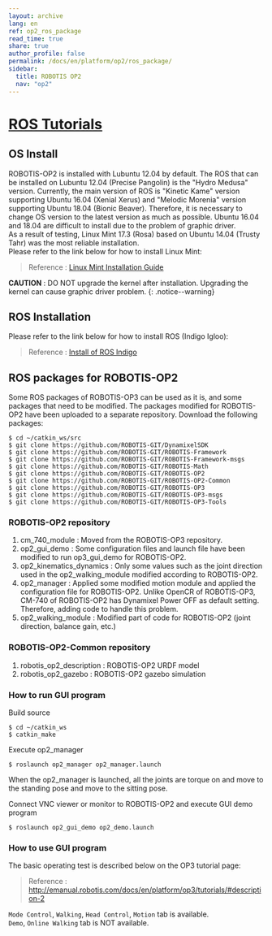 ```yaml
---
layout: archive
lang: en
ref: op2_ros_package
read_time: true
share: true
author_profile: false
permalink: /docs/en/platform/op2/ros_package/
sidebar:
  title: ROBOTIS OP2
  nav: "op2"
---
```


# [ROS Tutorials](#ros-tutorials)

## OS Install    

ROBOTIS-OP2 is installed with Lubuntu 12.04 by default.
The ROS that can be installed on Lubuntu 12.04 (Precise Pangolin) is the "Hydro Medusa" version.
Currently, the main version of ROS is "Kinetic Kame" version supporting Ubuntu 16.04 (Xenial Xerus) and "Melodic Morenia" version supporting Ubuntu 18.04 (Bionic Beaver).
Therefore, it is necessary to change OS version to the latest version as much as possible.
Ubuntu 16.04 and 18.04 are difficult to install due to the problem of graphic driver.  
As a result of testing, Linux Mint 17.3 (Rosa) based on Ubuntu 14.04 (Trusty Tahr) was the most reliable installation.  
Please refer to the link below for how to install Linux Mint:
> Reference : [Linux Mint Installation Guide]  

**CAUTION** : DO NOT upgrade the kernel after installation. Upgrading the kernel can cause graphic driver problem.
{: .notice--warning}


## ROS Installation  

Please refer to the link below for how to install ROS (Indigo Igloo):  
> Reference : [Install of ROS Indigo]  


## ROS packages for ROBOTIS-OP2

Some ROS packages of ROBOTIS-OP3 can be used as it is, and some packages that need to be modified.
The packages modified for ROBOTIS-OP2 have been uploaded to a separate repository.
Download the following packages:
```
$ cd ~/catkin_ws/src
$ git clone https://github.com/ROBOTIS-GIT/DynamixelSDK
$ git clone https://github.com/ROBOTIS-GIT/ROBOTIS-Framework
$ git clone https://github.com/ROBOTIS-GIT/ROBOTIS-Framework-msgs
$ git clone https://github.com/ROBOTIS-GIT/ROBOTIS-Math
$ git clone https://github.com/ROBOTIS-GIT/ROBOTIS-OP2
$ git clone https://github.com/ROBOTIS-GIT/ROBOTIS-OP2-Common
$ git clone https://github.com/ROBOTIS-GIT/ROBOTIS-OP3
$ git clone https://github.com/ROBOTIS-GIT/ROBOTIS-OP3-msgs
$ git clone https://github.com/ROBOTIS-GIT/ROBOTIS-OP3-Tools
```


### ROBOTIS-OP2 repository  

1. cm_740_module : Moved from the ROBOTIS-OP3 repository.
2. op2_gui_demo : Some configuration files and launch file have been modified to run op3_gui_demo for ROBOTIS-OP2.
3. op2_kinematics_dynamics : Only some values such as the joint direction used in the op2_walking_module modified according to ROBOTIS-OP2.
4. op2_manager : Applied some modified motion module and applied the configuration file for ROBOTIS-OP2. Unlike OpenCR of ROBOTIS-OP3, CM-740 of ROBOTIS-OP2 has Dynamixel Power OFF as default setting. Therefore, adding code to handle this problem.
5. op2_walking_module : Modified part of code for ROBOTIS-OP2 (joint direction, balance gain, etc.)

### ROBOTIS-OP2-Common repository  

1. robotis_op2_description : ROBOTIS-OP2 URDF model
2. robotis_op2_gazebo : ROBOTIS-OP2 gazebo simulation

### How to run GUI program

Build source  
```
$ cd ~/catkin_ws
$ catkin_make
```

Execute op2_manager  
```
$ roslaunch op2_manager op2_manager.launch
```

When the op2_manager is launched, all the joints are torque on and move to the standing pose and move to the sitting pose.  

Connect VNC viewer or monitor to ROBOTIS-OP2 and execute GUI demo program
```
$ roslaunch op2_gui_demo op2_demo.launch
```

### How to use GUI program

The basic operating test is described below on the OP3 tutorial page:  
> Reference : http://emanual.robotis.com/docs/en/platform/op3/tutorials/#description-2

`Mode Control`, `Walking`, `Head Control`, `Motion` tab is available.  
`Demo`, `Online Walking` tab is NOT available.


[Linux Mint Installation Guide]: https://linuxmint-installation-guide.readthedocs.io/en/latest/  
[Install of ROS Indigo]: http://wiki.ros.org/indigo/Installation/Ubuntu
